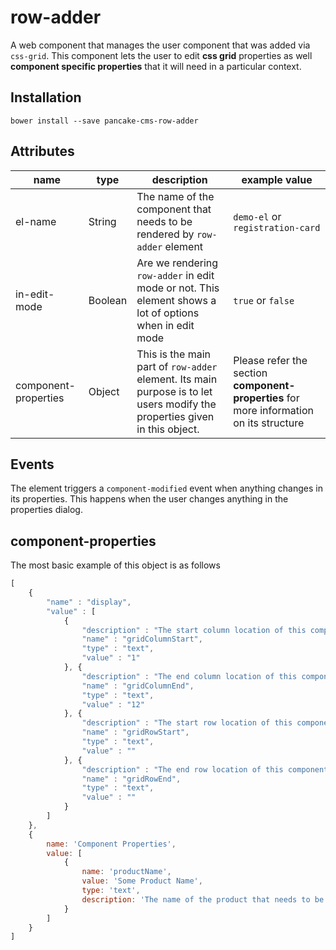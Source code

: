 # row-adder
A web component that manages the user component that was added via `css-grid`. This component lets the user to edit __css grid__ properties as well __component specific properties__ that it will need in a particular context.

## Installation

```shell
bower install --save pancake-cms-row-adder
```

## Attributes

| name |  type | description | example value |
|------|-------|-------------|---------------|
| el-name | String | The name of the component that needs to be rendered by `row-adder` element | `demo-el` or `registration-card` |
| in-edit-mode | Boolean | Are we rendering `row-adder` in edit mode or not. This element shows a lot of options when in edit mode | `true` or `false` |
| component-properties | Object | This is the main part of `row-adder` element. Its main purpose is to let users modify the properties given in this object. | Please refer the section __component-properties__ for more information on its structure |

## Events

The element triggers a `component-modified` event when anything changes in its properties. This happens when the user changes anything in the properties dialog.

## component-properties

The most basic example of this object is as follows

```javascript
[
    {
        "name" : "display",
        "value" : [
            {
                "description" : "The start column location of this component",
                "name" : "gridColumnStart",
                "type" : "text",
                "value" : "1"
            }, {
                "description" : "The end column location of this component",
                "name" : "gridColumnEnd",
                "type" : "text",
                "value" : "12"
            }, {
                "description" : "The start row location of this component",
                "name" : "gridRowStart",
                "type" : "text",
                "value" : ""
            }, {
                "description" : "The end row location of this component",
                "name" : "gridRowEnd",
                "type" : "text",
                "value" : ""
            }
        ]
    },
    {
        name: 'Component Properties',
        value: [
            {
                name: 'productName',
                value: 'Some Product Name',
                type: 'text',
                description: 'The name of the product that needs to be displayed'
            }
        ]
    }
]
```
